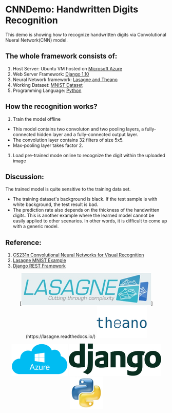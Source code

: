# CNNDemo: Handwritten Digits Recognition
This demo is showing how to recognize handwritten digits via Convolutional Nueral Network(CNN) model.
## The whole framework consists of:
1. Host Server: Ubuntu VM hosted on [Microsoft Azure](https://azure.microsoft.com/)
1. Web Server Framework: [Django 1.10](https://www.djangoproject.com/)
1. Neural Network framework: [Lasagne and Theano](https://lasagne.readthedocs.io/)
1. Working Dataset: [MNIST Dataset](http://yann.lecun.com/exdb/mnist/)
1. Programming Language: [Python](https://www.python.org/)

## How the recognition works?
1. Train the model offline
  - This model contains two convoluton and two pooling layers, a fully-connected hidden layer and a fully-connected output layer.
  - The convolution layer contains 32 filters of size 5x5.
  - Max-pooling layer takes factor 2.
1. Load pre-trained mode online to recognize the digit within the uploaded image

## Discussion:
The trained model is quite sensitive to the training data set.
- The training dataset's background is black. If the test sample is with white background, the test result is bad.
- The prediction rate also depends on the thickness of the handwritten digits.
This is another example where the learned model cannot be easily applied to other scenarios. In other words, it is difficult to come up with a generic model.

## Reference:
1. [CS231n Convolutional Neural Networks for Visual Recognition](http://cs231n.github.io/)
1. [Lasagne MNIST Example](https://lasagne.readthedocs.io/en/latest/user/tutorial.html#run-the-mnist-example)
1. [Django REST Framework](http://django-rest-framework.org/tutorial/quickstart/)

<p align="center">
[<img src="cnn/static/lasagne.jpg" alt="Lasagne" height="100"/>](https://lasagne.readthedocs.io/)
<img src="cnn/static/theano.png"  alt="Theano" height="100"/>
</p>
<p align="center">
<img src="cnn/static/Azure.png" alt="Microsoft Azure" height="100"/>
<img src="cnn/static/django.png" alt="Django" height="100"/>
<img src="cnn/static/python.jpeg"  alt="Python" height="100"/>
</p>
